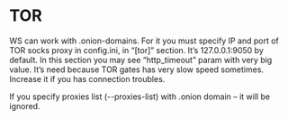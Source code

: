# TOR

WS can work with .onion-domains. For it you must specify IP and port of TOR socks proxy in config.ini, in “\[tor\]” section. It’s 127.0.0.1:9050 by default. In this section you may see “http\_timeout” param with very big value. It’s need because TOR gates has very slow speed sometimes. Increase it if you has connection troubles.

If you specify proxies list \(--proxies-list\) with .onion domain – it will be ignored.

